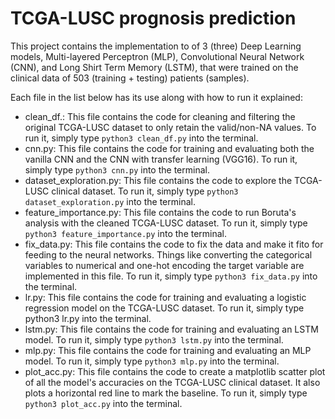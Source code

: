# TCGA-LUSC prognosis prediction

This project contains the implementation to of 3 (three) Deep Learning models, Multi-layered Perceptron (MLP), Convolutional Neural Network (CNN), and Long Shirt Term Memory (LSTM), that were trained on the clinical data of 503 (training + testing) patients (samples).  

Each file in the list below has its use along with how to run it explained:  

- clean_df.: This file contains the code for cleaning and filtering the original TCGA-LUSC dataset to only retain the valid/non-NA values. To run it, simply type `python3 clean_df.py` into the terminal.  
- cnn.py: This file contains the code for training and evaluating both the vanilla CNN and the CNN with transfer learning (VGG16). To run it, simply type `python3 cnn.py` into the terminal.  
- dataset_exploration.py: This file contains the code to explore the TCGA-LUSC clinical dataset. To run it, simply type `python3 dataset_exploration.py` into the terminal.  
- feature_importance.py: This file contains the code to run Boruta's analysis with the cleaned TCGA-LUSC dataset. To run it, simply type `python3 feature_importance.py` into the terminal.  
- fix_data.py: This file contains the code to fix the data and make it fito for feeding to the neural networks. Things like converting the categorical variables to numerical and one-hot encoding the target variable are implemented in this file. To run it, simply type `python3 fix_data.py` into the terminal.  
- lr.py: This file contains the code for training and evaluating a logistic regression model on the TCGA-LUSC dataset. To run it, simply type python3 lr.py into the terminal.  
- lstm.py: This file contains the code for training and evaluating an LSTM model. To run it, simply type `python3 lstm.py` into the terminal.  
- mlp.py: This file contains the code for training and evaluating an MLP model. To run it, simply type `python3 mlp.py` into the terminal.  
- plot_acc.py: This file contains the code to create a matplotlib scatter plot of all the model's accuracies on the TCGA-LUSC clinical dataset. It also plots a horizontal red line to mark the baseline. To run it, simply type `python3 plot_acc.py` into the terminal.  

